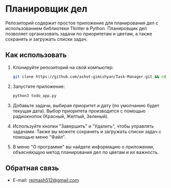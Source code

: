 # Планировщик дел

Репозиторий содержит простое приложение для планирования дел с использованием библиотеки Tkinter в Python. Планировщик дел позволяет организовать задачи по приоритетам и цветам, а также сохранять и загружать списки задач.

## Как использовать

1. Клонируйте репозиторий на свой компьютер:

   ```bash
   git clone https://github.com/ashot-gimishyan/Task-Manager.git && cd Task-Manager

2. Запустите приложение:
   
   ```bash
   python3 todo_app.py

3. Добавьте задачи, выбирая приоритет и дату (по умолчанию будет текущая дата). Выбор приоритета производится с помощью радиокнопок (Красный, Желтый, Зеленый).

4. Используйте кнопки "Завершить" и "Удалить", чтобы управлять задачами. Также вы можете сохранять и загружать списки задач с помощью меню "Файл".

5. В меню "О программе" вы найдете информацию о приложении, объясняющую метод планирования дел по цветам и их важность.

## Обратная связь

- E-mail: reimash512@gmail.com
